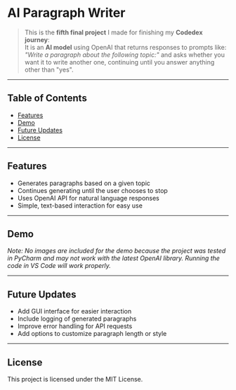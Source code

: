 # AI Paragraph Writer

> This is the **fifth final project** I made for finishing my **Codedex journey**:  
It is an **AI model** using OpenAI that returns responses to prompts like:  
*"Write a paragraph about the following topic:"* and asks whether you want it to write another one, continuing until you answer anything other than "yes".  

---

## Table of Contents

- [Features](#features)  
- [Demo](#demo)  
- [Future Updates](#future-updates)  
- [License](#license)  

---

## Features

- Generates paragraphs based on a given topic  
- Continues generating until the user chooses to stop  
- Uses OpenAI API for natural language responses  
- Simple, text-based interaction for easy use  

---

## Demo

*Note: No images are included for the demo because the project was tested in PyCharm and may not work with the latest OpenAI library. Running the code in VS Code will work properly.*  

---

## Future Updates

- Add GUI interface for easier interaction  
- Include logging of generated paragraphs  
- Improve error handling for API requests  
- Add options to customize paragraph length or style  

---

## License

This project is licensed under the MIT License.
